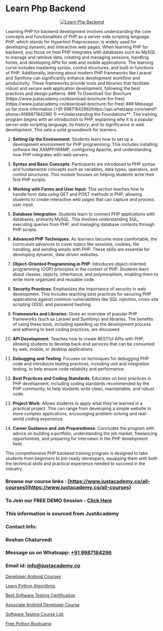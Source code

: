 # Learn Php Backend

<p align="center">
  <a href="https://justacademy.co/course-detail/php-training">
    <img src="https://justacademy.co/storage2/course_image/1676637155_course_image.webp" alt="Learn Php Backend">
  </a>
</p>
Learning PHP for backend development involves understanding the core concepts and functionalities of PHP as a server-side scripting language. PHP, which stands for Hypertext Preprocessor, is widely used for developing dynamic and interactive web pages. When learning PHP for backend, you focus on how PHP integrates with databases such as MySQL to manage and retrieve data, creating and managing sessions, handling forms, and developing APIs for web and mobile applications. The learning curve includes mastering syntax, control structures, and built-in functions of PHP. Additionally, learning about modern PHP frameworks like Laravel and Symfony can significantly enhance development workflow and productivity. These frameworks provide tools and libraries that facilitate robust and secure web application development, following the best practices and design patterns.
### To Download Our Brochure [https://www.justacademy.co/download-brochure-for-free](https://www.justacademy.co/download-brochure-for-free)
### Message us for more information [+91 9987184296](https://api.whatsapp.com/send?phone=919987184296)
1) **Understanding the Foundations**: The training program begins with an introduction to PHP, explaining why it is a popular server-side scripting language, its history, and its significance in web development. This sets a solid groundwork for learners.

2) **Setting Up the Environment**: Students learn how to set up a development environment for PHP programming. This includes installing software like XAMPP/WAMP, configuring Apache, and understanding how PHP integrates with web servers.

3) **Syntax and Basic Concepts**: Participants are introduced to PHP syntax and fundamental concepts such as variables, data types, operators, and control structures. This module focuses on helping students write their first PHP scripts.

4) **Working with Forms and User Input**: This section teaches how to handle form data using GET and POST methods in PHP, allowing students to create interactive web pages that can capture and process user input.

5) **Database Integration**: Students learn to connect PHP applications with databases, primarily MySQL. This involves understanding SQL, executing queries from PHP, and managing database contents through PHP scripts.

6) **Advanced PHP Techniques**: As learners become more comfortable, the curriculum advances to cover topics like sessions, cookies, file handling, and sending emails with PHP. These skills are essential for developing dynamic, data-driven websites.

7) **Object-Oriented Programming in PHP**: Introduces object-oriented programming (OOP) principles in the context of PHP. Students learn about classes, objects, inheritance, and polymorphism, enabling them to write more organized and reusable code.

8) **Security Practices**: Emphasizes the importance of security in web development. This includes teaching best practices for securing PHP applications against common vulnerabilities like SQL injection, cross-site scripting (XSS), and password hashing.

9) **Frameworks and Libraries**: Gives an overview of popular PHP frameworks (such as Laravel and Symfony) and libraries. The benefits of using these tools, including speeding up the development process and adhering to best coding practices, are discussed.

10) **API Development**: Teaches how to create RESTful APIs with PHP, allowing students to develop back-end services that can be consumed by web, mobile, or desktop applications.

11) **Debugging and Testing**: Focuses on techniques for debugging PHP code and introduces testing practices, including unit and integration testing, to help ensure code reliability and performance.

12) **Best Practices and Coding Standards**: Educates on best practices in PHP development, including coding standards recommended by the PHP community, to help students write clean, maintainable, and robust code.

13) **Project Work**: Allows students to apply what they’ve learned in a practical project. This can range from developing a simple website to more complex applications, encouraging problem-solving and real-world coding experience.

14) **Career Guidance and Job Preparedness**: Concludes the program with advice on building a portfolio, understanding the job market, freelancing opportunities, and preparing for interviews in the PHP development field.

This comprehensive PHP backend training program is designed to take students from beginners to job-ready developers, equipping them with both the technical skills and practical experience needed to succeed in the industry.

### Browse our course links : [https://www.justacademy.co/all-courses](https://www.justacademy.co/all-courses) 
### To Join our FREE DEMO Session - [Click Here](https://www.justacademy.co/register-for-course-demo)


### This information is sourced from JustAcademy
### Contact Info:
### Roshan Chaturvedi
### Message us on Whatsapp: [+91 9987184296](https://api.whatsapp.com/send?phone=919987184296)
### Email id: [info@justacademy.co](mailto:info@justacademy.co)
                
[Developer Android Courses](https://www.linkedin.com/pulse/developer-android-courses-justacademy-delhi-fdsgc/)

[Learn Python Algorithms](https://www.linkedin.com/pulse/learn-python-algorithms-justacademy-ahmedabad-8uepe?trackingId=X2AOIBjnwnH6CCG5y2N6RQ%3D%3D&lipi=urn%3Ali%3Apage%3Ad_flagship3_company_admin%3BejZbnVSUSciRC3KGqYoFiw%3D%3D)

[Best Software Testing Certification](https://medium.com/@surajvaishnav5015/best-software-testing-certification-3a8d39b28d72)

[Associate Android Developer Course](https://medium.com/@justacademytraining/associate-android-developer-course-161b73749491)

[Software Testing Course List](https://justacademyin.github.io/justacademy/software-testing-course-list)

[Free Python Bootcamp](https://justacademyin.github.io/justacademy/free-python-bootcamp)

